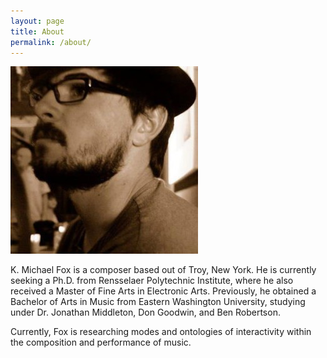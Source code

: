 ```yaml
---
layout: page
title: About
permalink: /about/
---
```

<img class="center" src="/assets/images/kmf.jpg" />

K. Michael Fox is a composer based out of Troy, New York. He is currently seeking a Ph.D. from Rensselaer Polytechnic Institute, where he also received a Master of Fine Arts in Electronic Arts. Previously, he obtained a Bachelor of Arts in Music from Eastern Washington University, studying under Dr. Jonathan Middleton, Don Goodwin, and Ben Robertson.

Currently, Fox is researching modes and ontologies of interactivity within the composition and performance of music.